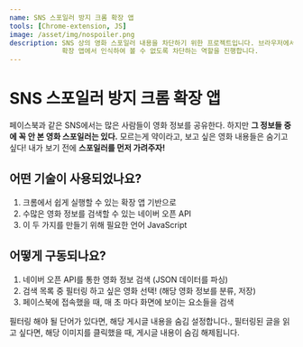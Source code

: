 ```yaml
---
name: SNS 스포일러 방지 크롬 확장 앱
tools: [Chrome-extension, JS]
image: /asset/img/nospoiler.png
description: SNS 상의 영화 스포일러 내용을 차단하기 위한 프로젝트입니다. 브라우저에서 영화와 관련된 내용이 포함되어 있다면,
             확장 앱에서 인식하여 볼 수 없도록 차단하는 역할을 진행합니다.
---
```


# SNS 스포일러 방지 크롬 확장 앱

페이스북과 같은 SNS에서는 많은 사람들이 영화 정보를 공유한다.
하지만 **그 정보들 중에 꼭 안 본 영화 스포일러는 있다.**
모르는게 약이라고, 보고 싶은 영화 내용들은 숨기고 싶다!
내가 보기 전에 **스포일러를 먼저 가려주자!**

## 어떤 기술이 사용되었나요?
1. 크롬에서 쉽게 실행할 수 있는 확장 앱 기반으로
2. 수많은 영화 정보를 검색할 수 있는 네이버 오픈 API
3. 이 두 가지를 만들기 위해 필요한 언어 JavaScript

## 어떻게 구동되나요?
1. 네이버 오픈 API를 통한 영화 정보 검색 (JSON 데이터를 파싱)
2. 검색 목록 중 필터링 하고 싶은 영화 선택! (해당 영화 정보를 분류, 저장)
3. 페이스북에 접속했을 때, 매 초 마다 화면에 보이는 요소들을 검색

필터링 해야 될 단어가 있다면, 해당 게시글 내용을 숨김 설정합니다.,
필터링된 글을 읽고 싶다면, 해당 이미지를 클릭했을 때, 게시글 내용이 숨김 해제됩니다.
